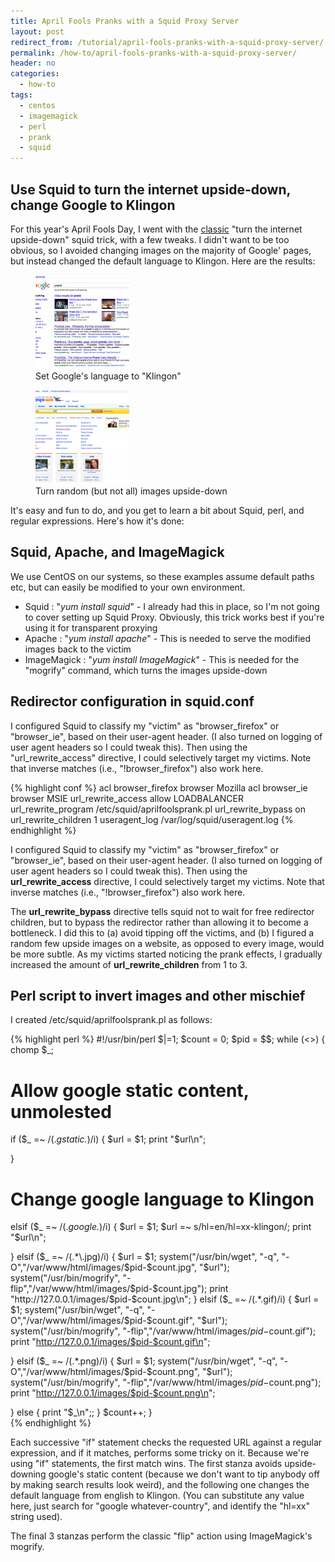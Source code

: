 ```yaml
---
title: April Fools Pranks with a Squid Proxy Server
layout: post
redirect_from: /tutorial/april-fools-pranks-with-a-squid-proxy-server/
permalink: /how-to/april-fools-pranks-with-a-squid-proxy-server/
header: no
categories:
  - how-to
tags:
  - centos
  - imagemagick
  - perl
  - prank
  - squid
---
```

## Use Squid to turn the internet upside-down, change Google to Klingon

For this year's April Fools Day, I went with the [classic][1] "turn the internet upside-down" squid trick, with a few tweaks. I didn't want to be too obvious, so I avoided changing images on the majority of Google' pages, but instead changed the default language to Klingon. Here are the results:

<div id='gallery-1' class='gallery galleryid-1126 gallery-columns-2 gallery-size-thumbnail'>
  <figure class='gallery-item'>

  <div class='gallery-icon landscape'>
    <a href='/images/google_in_klingon.png'><img width="150" height="150" src="/images/google_in_klingon-150x150.png" class="attachment-thumbnail" alt="Set Google&#039;s language to &quot;Klingon&quot;" aria-describedby="gallery-1-1127" /></a>
  </div><figcaption class='wp-caption-text gallery-caption' id='gallery-1-1127'> Set Google's language to "Klingon" </figcaption></figure><figure class='gallery-item'>

  <div class='gallery-icon landscape'>
    <a href='/images/images_upside_down.png'><img width="150" height="150" src="/images/images_upside_down-150x150.png" class="attachment-thumbnail" alt="Turn random (but not all) images upside-down" aria-describedby="gallery-1-1128" /></a>
  </div><figcaption class='wp-caption-text gallery-caption' id='gallery-1-1128'> Turn random (but not all) images upside-down </figcaption></figure>
</div>

It's easy and fun to do, and you get to learn a bit about Squid, perl, and regular expressions. Here's how it's done:<!--more-->

## Squid, Apache, and ImageMagick

We use CentOS on our systems, so these examples assume default paths etc, but can easily be modified to your own environment.

  * Squid : "*yum install squid*" - I already had this in place, so I'm not going to cover setting up Squid Proxy. Obviously, this trick works best if you're using it for transparent proxying
  * Apache : "*yum install apache*" - This is needed to serve the modified images back to the victim
  * ImageMagick : "*yum install ImageMagick*" - This is needed for the "mogrify" command, which turns the images upside-down

## Redirector configuration in squid.conf

I configured Squid to classify my "victim" as "browser\_firefox" or "browser\_ie", based on their user-agent header. (I also turned on logging of user agent headers so I could tweak this). Then using the "url\_rewrite\_access" directive, I could selectively target my victims. Note that inverse matches (i.e., "!browser_firefox") also work here.

{% highlight conf %}
acl browser_firefox browser Mozilla
acl browser_ie browser MSIE
url_rewrite_access allow LOADBALANCER
url_rewrite_program /etc/squid/aprilfoolsprank.pl
url_rewrite_bypass on
url_rewrite_children 1
useragent_log /var/log/squid/useragent.log
{% endhighlight %}

I configured Squid to classify my "victim" as "browser\_firefox" or "browser\_ie", based on their user-agent header. (I also turned on logging of user agent headers so I could tweak this). Then using the **url\_rewrite\_access** directive, I could selectively target my victims. Note that inverse matches (i.e., "!browser_firefox") also work here.

The **url\_rewrite\_bypass** directive tells squid not to wait for free redirector children, but to bypass the redirector rather than allowing it to become a bottleneck. I did this to (a) avoid tipping off the victims, and (b) I figured a random few upside images on a website, as opposed to every image, would be more subtle. As my victims started noticing the prank effects, I gradually increased the amount of **url\_rewrite\_children** from 1 to 3.

## Perl script to invert images and other mischief

I created /etc/squid/aprilfoolsprank.pl as follows:

{% highlight perl %}
#!/usr/bin/perl
$|=1;
$count = 0;
$pid = $$;
while (&lt;&gt;) {
 chomp $_;
 # Allow google static content, unmolested
 if ($_ =~ /(.*gstatic.*)/i) {
 $url = $1;
 print "$url\n";

 }
 # Change google language to Klingon
 elsif ($_ =~ /(.*google.*)/i) {
 $url = $1;
 $url =~ s/hl=en/hl=xx-klingon/;
 print "$url\n";

 }
 elsif ($_ =~ /(.*\.jpg)/i) {
 $url = $1;
 system("/usr/bin/wget", "-q", "-O","/var/www/html/images/$pid-$count.jpg", "$url");
 system("/usr/bin/mogrify", "-flip","/var/www/html/images/$pid-$count.jpg");
 print "http://127.0.0.1/images/$pid-$count.jpg\n";
 }
 elsif ($_ =~ /(.*\.gif)/i) {
 $url = $1;
 system("/usr/bin/wget", "-q", "-O","/var/www/html/images/$pid-$count.gif", "$url");
 system("/usr/bin/mogrify", "-flip","/var/www/html/images/$pid-$count.gif");
 print "http://127.0.0.1/images/$pid-$count.gif\n";

 }
 elsif ($_ =~ /(.*\.png)/i) {
 $url = $1;
 system("/usr/bin/wget", "-q", "-O","/var/www/html/images/$pid-$count.png", "$url");
 system("/usr/bin/mogrify", "-flip","/var/www/html/images/$pid-$count.png");
 print "http://127.0.0.1/images/$pid-$count.png\n";

 }
 else {
 print "$_\n";;
 }
 $count++;
}  
{% endhighlight %}


Each successive "if" statement checks the requested URL against a regular expression, and if it matches, performs some tricky on it. Because we're using "if" statements, the first match wins. The first stanza avoids upside-downing google's static content (because we don't want to tip anybody off by making search results look weird), and the following one changes the default language from english to Klingon. (You can substitute any value here, just search for "google whatever-country", and identify the "hl=xx" string used).

The final 3 stanzas perform the classic "flip" action using ImageMagick's mogrify.

&nbsp;

 [1]: http://www.ex-parrot.com/pete/upside-down-ternet.html
